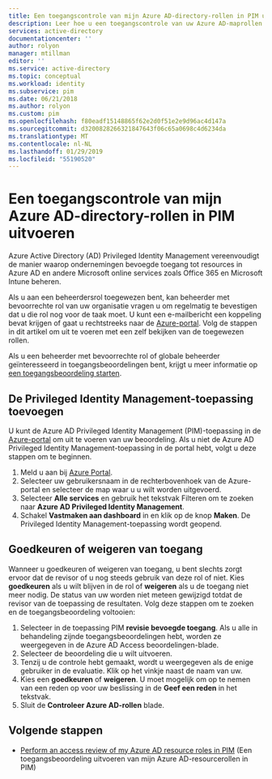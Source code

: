 ```yaml
---
title: Een toegangscontrole van mijn Azure AD-directory-rollen in PIM uitvoeren | Microsoft Docs
description: Leer hoe u een toegangscontrole van uw Azure AD-maprollen uitvoeren in Azure AD Privileged Identity Management (PIM).
services: active-directory
documentationcenter: ''
author: rolyon
manager: mtillman
editor: ''
ms.service: active-directory
ms.topic: conceptual
ms.workload: identity
ms.subservice: pim
ms.date: 06/21/2018
ms.author: rolyon
ms.custom: pim
ms.openlocfilehash: f80eadf15148865f62e2d0f51e2e9d96ac4d147a
ms.sourcegitcommit: d3200828266321847643f06c65a0698c4d6234da
ms.translationtype: MT
ms.contentlocale: nl-NL
ms.lasthandoff: 01/29/2019
ms.locfileid: "55190520"
---
```

# <a name="perform-an-access-review-of-my-azure-ad-directory-roles-in-pim"></a>Een toegangscontrole van mijn Azure AD-directory-rollen in PIM uitvoeren
Azure Active Directory (AD) Privileged Identity Management vereenvoudigt de manier waarop ondernemingen bevoegde toegang tot resources in Azure AD en andere Microsoft online services zoals Office 365 en Microsoft Intune beheren.  

Als u aan een beheerdersrol toegewezen bent, kan beheerder met bevoorrechte rol van uw organisatie vragen u om regelmatig te bevestigen dat u die rol nog voor de taak moet. U kunt een e-mailbericht een koppeling bevat krijgen of gaat u rechtstreeks naar de [Azure-portal](https://portal.azure.com). Volg de stappen in dit artikel om uit te voeren met een zelf bekijken van de toegewezen rollen.

Als u een beheerder met bevoorrechte rol of globale beheerder geïnteresseerd in toegangsbeoordelingen bent, krijgt u meer informatie op [een toegangsbeoordeling starten](pim-how-to-start-security-review.md).

## <a name="add-the-privileged-identity-management-application"></a>De Privileged Identity Management-toepassing toevoegen
U kunt de Azure AD Privileged Identity Management (PIM)-toepassing in de [Azure-portal](https://portal.azure.com/) om uit te voeren van uw beoordeling.  Als u niet de Azure AD Privileged Identity Management-toepassing in de portal hebt, volgt u deze stappen om te beginnen.

1. Meld u aan bij [Azure Portal](https://portal.azure.com/).
2. Selecteer uw gebruikersnaam in de rechterbovenhoek van de Azure-portal en selecteer de map waar u u wilt worden uitgevoerd.
3. Selecteer **Alle services** en gebruik het tekstvak Filteren om te zoeken naar **Azure AD Privileged Identity Management**.
4. Schakel **Vastmaken aan dashboard** in en klik op de knop **Maken**. De Privileged Identity Management-toepassing wordt geopend.

## <a name="approve-or-deny-access"></a>Goedkeuren of weigeren van toegang
Wanneer u goedkeuren of weigeren van toegang, u bent slechts zorgt ervoor dat de revisor of u nog steeds gebruik van deze rol of niet. Kies **goedkeuren** als u wilt blijven in de rol of **weigeren** als u de toegang niet meer nodig. De status van uw worden niet meteen gewijzigd totdat de revisor van de toepassing de resultaten.
Volg deze stappen om te zoeken en de toegangsbeoordeling voltooien:

1. Selecteer in de toepassing PIM **revisie bevoegde toegang**. Als u alle in behandeling zijnde toegangsbeoordelingen hebt, worden ze weergegeven in de Azure AD Access beoordelingen-blade.
2. Selecteer de beoordeling die u wilt uitvoeren.
3. Tenzij u de controle hebt gemaakt, wordt u weergegeven als de enige gebruiker in de evaluatie. Klik op het vinkje naast de naam van uw.
4. Kies een **goedkeuren** of **weigeren**. U moet mogelijk om op te nemen van een reden op voor uw beslissing in de **Geef een reden** in het tekstvak.  
5. Sluit de **Controleer Azure AD-rollen** blade.

<!--Every topic should have next steps and links to the next logical set of content to keep the customer engaged-->
## <a name="next-steps"></a>Volgende stappen

- [Perform an access review of my Azure AD resource roles in PIM](pim-resource-roles-perform-access-review.md) (Een toegangsbeoordeling uitvoeren van mijn Azure AD-resourcerollen in PIM)
